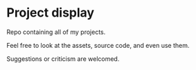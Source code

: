# Project display

Repo containing all of my projects.

Feel free to look at the assets, source code, and even use them.

Suggestions or criticism are welcomed.
